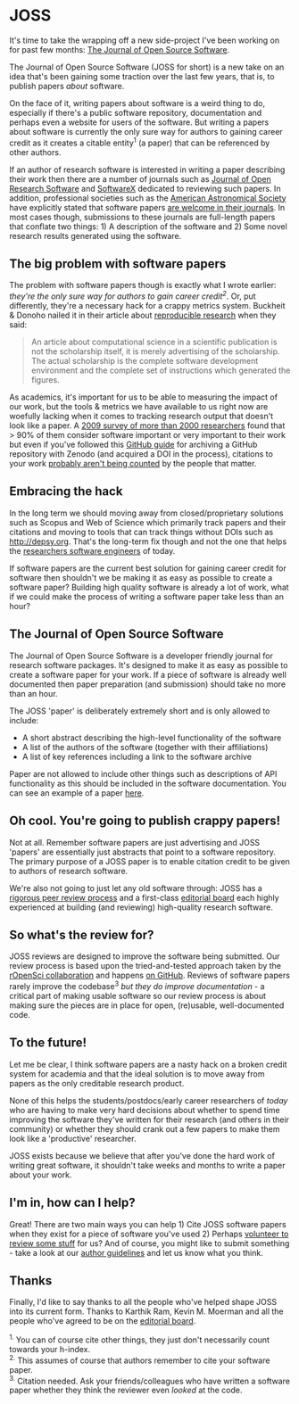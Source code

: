 # JOSS

It's time to take the wrapping off a new side-project I've been working on for past few months: [The Journal of Open Source Software](http://joss.theoj.org).

The Journal of Open Source Software (JOSS for short) is a new take on an idea that's been gaining some traction over the last few years, that is, to publish papers _about_ software.

On the face of it, writing papers about software is a weird thing to do, especially if there's a public software repository, documentation and perhaps even a website for users of the software. But writing a papers about software is currently the only sure way for authors to gaining career credit as it creates a citable entity<sup>1</sup> (a paper) that can be referenced by other authors.

If an author of research software is interested in writing a paper describing their work then there are a number of journals such as [Journal of Open Research Software](http://openresearchsoftware.metajnl.com/) and [SoftwareX](http://www.journals.elsevier.com/softwarex/) dedicated to reviewing such papers. In addition, professional societies such as the [American Astronomical Society](https://aas.org/) have explicitly stated that software papers [are welcome in their journals](http://journals.aas.org/policy/software.html). In most cases though, submissions to these journals are full-length papers that conflate two things: 1) A description of the software and 2) Some novel research results generated using the software.

## The big problem with software papers

The problem with software papers though is exactly what I wrote earlier: _they're the only sure way for authors to gain career credit<sup>2</sup>_. Or, put differently, they're a necessary hack for a crappy metrics system. Buckheit & Donoho nailed it in their article about [reproducible research](http://statweb.stanford.edu/~wavelab/Wavelab_850/wavelab.pdf) when they said:

> An article about computational science in a scientific publication is not the scholarship itself, it is merely advertising of the scholarship. The actual scholarship is the complete software development environment and the complete set of instructions which generated the figures.

As academics, it's important for us to be able to measuring the impact of our work, but the tools & metrics we have available to us right now are woefully lacking when it comes to tracking research output that doesn't look like a paper. A [2009 survey of more than 2000 researchers](http://ieeexplore.ieee.org/xpl/articleDetails.jsp?arnumber=5069155) found that > 90% of them consider software important or very important to their work but even if you've followed this [GitHub guide](https://guides.github.com/activities/citable-code/) for archiving a GitHub repository with Zenodo (and acquired a DOI in the process), citations to your work [probably aren't being counted](http://www.carlboettiger.info/2013/06/03/DOI-citable.html) by the people that matter.

## Embracing the hack

In the long term we should moving away from closed/proprietary solutions such as Scopus and Web of Science which primarily track papers and their citations and moving to tools that can track things without DOIs such as http://depsy.org. That's the long-term fix though and not the one that helps the [researchers software engineers](http://www.rse.ac.uk/who.html) of today.

If software papers are the current best solution for gaining career credit for software then shouldn't we be making it as easy as possible to create a software paper? Building high quality software is already a lot of work, what if we could make the process of writing a software paper take less than an hour?

## The Journal of Open Source Software

The Journal of Open Source Software is a developer friendly journal for research software packages. It's designed to make it as easy as possible to create a software paper for your work. If a piece of software is already well documented then paper preparation (and submission) should take no more than an hour.

The JOSS 'paper' is deliberately extremely short and is only allowed to include:

- A short abstract describing the high-level functionality of the software
- A list of the authors of the software (together with their affiliations)
- A list of key references including a link to the software archive

Paper are not allowed to include other things such as descriptions of API functionality as this should be included in the software documentation. You can see an example of a paper [here](https://github.com/arfon/fidgit/blob/master/paper/paper.pdf).

## Oh cool. You're going to publish crappy papers!

Not at all. Remember software papers are just advertising and JOSS 'papers' are essentially just abstracts that point to a software repository. The primary purpose of a JOSS paper is to enable citation credit to be given to authors of research software.

We're also not going to just let any old software through: JOSS has a [rigorous peer review process](http://joss.theoj.org/about#reviewer_guidelines) and a first-class [editorial board](http://joss.theoj.org/about#editorial_board) each highly experienced at building (and reviewing) high-quality research software.

## So what's the review for?

JOSS reviews are designed to improve the software being submitted. Our review process is based upon the tried-and-tested approach taken by the [rOpenSci collaboration](https://github.com/ropensci) and happens [on GitHub](https://github.com/openjournals/joss-reviews). Reviews of software papers rarely improve the codebase<sup>3</sup> _but they do improve documentation_ - a critical part of making usable software so our review process is about making sure the pieces are in place for open, (re)usable, well-documented code.

## To the future!

Let me be clear, I think software papers are a nasty hack on a broken credit system for academia and that the ideal solution is to move away from papers as the only creditable research product.

None of this helps the students/postdocs/early career researchers of _today_ who are having to make very hard decisions about whether to spend time improving the software they've written for their research (and others in their community) or whether they should crank out a few papers to make them look like a 'productive' researcher.

JOSS exists because we believe that after you've done the hard work of writing great software, it shouldn't take weeks and months to write a paper about your work.

## I'm in, how can I help?

Great! There are two main ways you can help 1) Cite JOSS software papers when they exist for a piece of software you've used 2) Perhaps [volunteer to review some stuff](https://github.com/openjournals/joss/issues/new?title=I%27d%20like%20to%20review%20for%20JOSS) for us? And of course, you might like to submit something - take a look at our [author guidelines](http://joss.theoj.org/about#author_guidelines) and let us know what you think.

## Thanks

Finally, I'd like to say thanks to all the people who've helped shape JOSS into its current form. Thanks to Karthik Ram, Kevin M. Moerman and all the people who've agreed to be on the [editorial board](http://joss.theoj.org/about#editorial_board).

<sup>1.</sup> You can of course cite other things, they just don't necessarily count towards your h-index.  
<sup>2.</sup> This assumes of course that authors remember to cite your software paper.  
<sup>3.</sup> Citation needed. Ask your friends/colleagues who have written a software paper whether they think the reviewer even _looked_ at the code.


